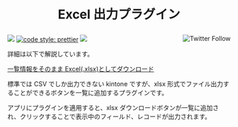 
<h1 align="center">
  <p align="center">Excel 出力プラグイン</p>
</h1>

<p align="left">
 <img src="https://data.jsdelivr.com/v1/package/gh/local-bias/kintone-plugin-xlsx/badge" />
 <a href="https://twitter.com/lbribbit"><img src="https://img.shields.io/twitter/follow/lbribbit?logo=twitter&style=flat-square" align="right" alt="Twitter Follow" /></a>
 <a href= "https://github.com/prettier/prettier"><img alt="code style: prettier" src="https://img.shields.io/badge/code%20style-prettier-orange?style=flat-square"></a>
<a href="#license"><img src="https://img.shields.io/github/license/local-bias/kintone-plugin-xlsx?style=flat-square"></a>
</p>

詳細は以下で解説しています。

[一覧情報をそのまま Excel(.xlsx)としてダウンロード](https://ribbit.konomi.app/blog/kintone-plugin-xlsx/)

標準では CSV でしか出力できない kintone ですが、xlsx 形式でファイル出力することができるボタンを一覧に追加するプラグインです。

アプリにプラグインを適用すると、xlsx ダウンロードボタンが一覧に追加され、クリックすることで表示中のフィールド、レコードが出力されます。
